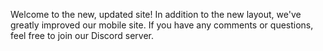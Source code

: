 Welcome to the new, updated site! In addition to the new layout, we've greatly improved our mobile site. If you have any comments or questions, feel free to join our Discord server.
